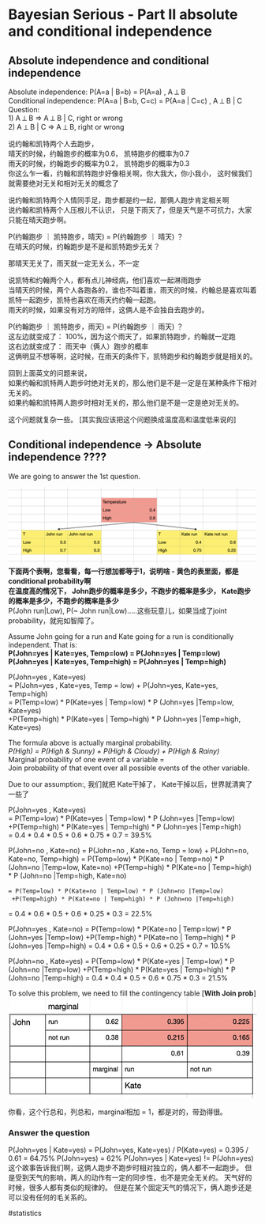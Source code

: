 # Bayesian Serious - Part II absolute and conditional independence


## Absolute independence and conditional independence                  
Absolute independence: P(A=a | B=b) = P(A=a) , A ⟂ B                      
Conditional independence: P(A=a | B=b, C=c) = P(A=a | C=c) , A ⟂ B | C              
Question:                                       
	1) A ⟂ B => A ⟂ B | C, right or wrong               
	2) A ⟂ B | C => A ⟂ B, right or wrong             

 
说约翰和凯特两个人去跑步，                              
晴天的时候，约翰跑步的概率为0.6， 凯特跑步的概率为0.7           
雨天的时候，约翰跑步的概率为0.2， 凯特跑步的概率为0.3                                                
你这么乍一看，约翰和凯特跑步好像相关啊，你大我大，你小我小， 这时候我们就需要绝对无关和相对无关的概念了      
  
说约翰和凯特两个人情同手足，跑步都是约一起，那俩人跑步肯定相关啊                          
说约翰和凯特两个人压根儿不认识， 只是下雨天了，但是天气是不可抗力，大家只能在晴天跑步啊。               

P(约翰跑步 ｜ 凯特跑步，晴天) = P(约翰跑步 ｜ 晴天) ？           
在晴天的时候，约翰跑步是不是和凯特跑步无关？            

那晴天无关了，雨天就一定无关么，不一定                        

说凯特和约翰两个人，都有点儿神经病，他们喜欢一起淋雨跑步                    
当晴天的时候，两个人各跑各的，谁也不叫着谁，雨天的时候，约翰总是喜欢叫着凯特一起跑步，凯特也喜欢在雨天约约翰一起跑。    
雨天的时候，如果没有对方的陪伴，这俩人是不会独自去跑步的。     

P(约翰跑步 ｜ 凯特跑步，雨天) = P(约翰跑步 ｜ 雨天) ？        
这左边就变成了： 100%，因为这个雨天了，如果凯特跑步，约翰就一定跑           
这右边就变成了： 雨天中（俩人）跑步的概率                                   
这俩明显不想等啊，这时候，在雨天的条件下，凯特跑步和约翰跑步就是相关的。             

回到上面英文的问题来说，         
如果约翰和凯特两人跑步时绝对无关的，那么他们是不是一定是在某种条件下相对无关的。          
如果约翰和凯特两人跑步时相对无关的，那么他们是不是一定是绝对无关的。          
      
这个问题就复杂一些。		[其实我应该把这个问题换成温度高和温度低来说的]               

## Conditional independence -> Absolute independence ????             
We are going to answer the 1st question.               

![](Bayesian%20Serious%20-%20Part%20II%20absolute%20and%20conditional%20independence/9405EBF4-F891-49E8-A6C5-8C7DBF50DCEA.png)
**下面两个表啊，您看看，每一行想加都等于1，说明啥 - 黄色的表里面，都是conditional probability啊**           
**在温度高的情况下， John跑步的概率是多少，不跑步的概率是多少， Kate跑步的概率是多少，不跑步的概率是多少**           
P(John run|Low), P(~ John run|Low)…..这些玩意儿，如果当成了joint probability，就宛如智障了。           


Assume John going for a run and Kate going for a run is conditionally independent. That is:     
**P(John=yes | Kate=yes, Temp=low) = P(John=yes | Temp=low)**         
**P(John=yes | Kate=yes, Temp=high) = P(John=yes | Temp=high)**         

P(John=yes , Kate=yes)                          
	= P(John=yes , Kate=yes, Temp = low) + P(John=yes, Kate=yes, Temp=high)                
	= P(Temp=low) * P(Kate=yes | Temp=low) * P (John=yes |Temp=low, Kate=yes)             
	 +P(Temp=high) * P(Kate=yes | Temp=high) * P (John=yes |Temp=high, Kate=yes)             

The formula above is actually marginal probability.                 
_P(High) = P(High & Sunny) +  P(High & Cloudy) + P(High & Rainy)_              
Marginal probability of one event of a variable =               
Join probability of that event over all possible events of the other variable.          

Due to our assumption:, 我们就把 Kate干掉了， Kate干掉以后，世界就清爽了一些了                

P(John=yes , Kate=yes)              
	= P(Temp=low) * P(Kate=yes | Temp=low) * P (John=yes |Temp=low)           
	 +P(Temp=high) * P(Kate=yes | Temp=high) * P (John=yes |Temp=high)         
   = 0.4 * 0.4 * 0.5 + 0.6 * 0.75 * 0.7 =  39.5%             

P(John=no , Kate=no) 
	= P(John=no , Kate=no, Temp = low) + P(John=no, Kate=no, Temp=high)
	= P(Temp=low) * P(Kate=no | Temp=no) * P (John=no |Temp=low, Kate=no)
	 +P(Temp=high) * P(Kate=no | Temp=high) * P (John=no |Temp=high, Kate=no)

	= P(Temp=low) * P(Kate=no | Temp=low) * P (John=no |Temp=low)
	 +P(Temp=high) * P(Kate=no | Temp=high) * P (John=no |Temp=high)
  = 0.4 * 0.6 * 0.5 + 0.6 * 0.25 * 0.3 =  22.5%

P(John=yes , Kate=no) 
	= P(Temp=low) * P(Kate=no | Temp=low) * P (John=yes |Temp=low)
	 +P(Temp=high) * P(Kate=no | Temp=high) * P (John=yes |Temp=high)
  = 0.4 * 0.6 * 0.5 + 0.6 * 0.25 * 0.7 = 10.5%

P(John=no , Kate=yes) 
	= P(Temp=low) * P(Kate=yes | Temp=low) * P (John=no |Temp=low)
	 +P(Temp=high) * P(Kate=yes | Temp=high) * P (John=no |Temp=high)
  = 0.4 * 0.4 * 0.5 + 0.6 * 0.75 * 0.3 = 21.5%


To solve this problem, we need to fill the contingency table [**With Join prob**]
![](Bayesian%20Serious%20-%20Part%20II%20absolute%20and%20conditional%20independence/4A8194BD-8D20-4CA9-9CDD-7BCC5132C927.png)

你看，这个行总和，列总和，marginal相加 = 1，都是对的，带劲得很。

### Answer the question
P(John=yes | Kate=yes) = P(John=yes, Kate=yes) / P(Kate=yes) = 0.395 / 0.61 = 64.75%
P(John=yes) = 62%
P(John=yes | Kate=yes) != P(John=yes)
这个故事告诉我们啊，这俩人跑步不跑步时相对独立的，俩人都不一起跑步。
但是受到天气的影响，两人的动作有一定的同步性，也不是完全无关的。
天气好的时候，很多人都有类似的规律的。
但是在某个固定天气的情况下，俩人跑步还是可以没有任何的毛关系的。




#statistics